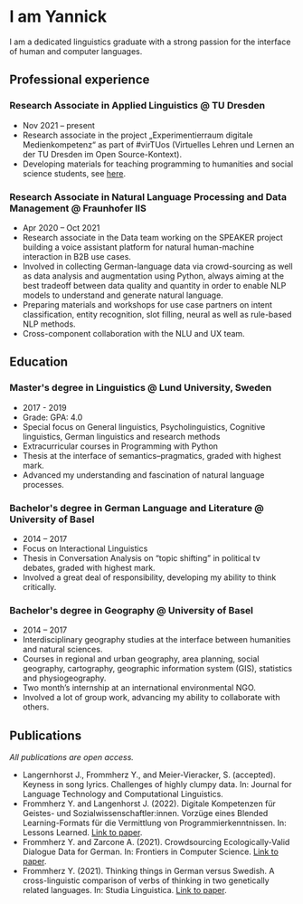 # I am Yannick

I am a dedicated linguistics graduate with a strong passion for the interface of human and computer languages. 

## Professional experience

### Research Associate in Applied Linguistics @ TU Dresden
- Nov 2021 – present
- Research associate in the project „Experimentierraum digitale Medienkompetenz“ as part of #virTUos (Virtuelles Lehren und Lernen an der TU Dresden im Open Source-Kontext).
- Developing materials for teaching programming to humanities and social science students, see [here](https://yfrommherz.ch/other_content/lets_get_started.html).

### Research Associate in Natural Language Processing and Data Management @ Fraunhofer IIS
- Apr 2020 – Oct 2021
- Research associate in the Data team working on the SPEAKER project building a voice assistant platform for natural human-machine interaction in B2B use cases.
- Involved in collecting German-language data via crowd-sourcing as well as data analysis and augmentation using Python, always aiming at the best tradeoff between data quality and quantity in order to enable NLP models to understand and generate natural language.
- Preparing materials and workshops for use case partners on intent classification, entity recognition, slot filling, neural as well as rule-based NLP methods.
- Cross-component collaboration with the NLU and UX team. 

## Education

### Master's degree in Linguistics @ Lund University, Sweden
- 2017 - 2019 
- Grade: GPA: 4.0
- Special focus on General linguistics, Psycholinguistics, Cognitive linguistics, German linguistics and research methods
- Extracurricular courses in Programming with Python
- Thesis at the interface of semantics–pragmatics, graded with highest mark.
- Advanced my understanding and fascination of natural language processes. 

### Bachelor's degree in German Language and Literature @ University of Basel
- 2014 – 2017
- Focus on Interactional Linguistics
- Thesis in Conversation Analysis on “topic shifting” in political tv debates, graded with highest mark.
- Involved a great deal of responsibility, developing my ability to think critically.

### Bachelor's degree in Geography @ University of Basel
- 2014 – 2017
- Interdisciplinary geography studies at the interface between humanities and natural sciences. 
- Courses in regional and urban geography, area planning, social geography, cartography, geographic information system (GIS), statistics and physiogeography. 
- Two month’s internship at an international environmental NGO. 
- Involved a lot of group work, advancing my ability to collaborate with others.

## Publications

*All publications are open access.*

- Langernhorst J., Frommherz Y., and Meier-Vieracker, S. (accepted). Keyness in song lyrics. Challenges of highly clumpy data. In: Journal for Language Technology and Computational Linguistics.
- Frommherz Y. and Langenhorst J. (2022). Digitale Kompetenzen für Geistes- und Sozialwissenschaftler:innen. Vorzüge eines Blended Learning-Formats für die Vermittlung von Programmierkenntnissen. In: Lessons Learned. [Link to paper](https://journals.qucosa.de/ll/article/view/37).
- Frommherz Y. and Zarcone A. (2021). Crowdsourcing Ecologically-Valid Dialogue Data for German. In: Frontiers in Computer Science. [Link to paper](https://doi.org/10.3389/fcomp.2021.686050).
- Frommherz Y. (2021). Thinking things in German versus Swedish. A cross-linguistic comparison of verbs of thinking in two genetically related languages. In: Studia Linguistica. [Link to paper](https://onlinelibrary.wiley.com/doi/10.1111/stul.12179).






